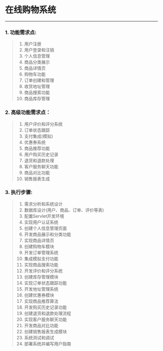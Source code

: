 #  在线购物系统

------

### 1. 功能需求点:

> 1. 用户注册
> 2. 用户登录和注销
> 3. 个人信息管理
> 4. 商品分类展示
> 5. 商品详情页
> 6. 购物车功能
> 7. 订单创建和管理
> 8. 收货地址管理
> 9. 商品搜索功能
> 10. 商品库存管理

### 2. 高级功能需求点：

> 1. 用户评价和评分系统
> 2. 订单状态跟踪
> 3. 支付集成(模拟)
> 4. 优惠券系统
> 5. 商品推荐功能
> 6. 用户购买历史记录
> 7. 退货和退款处理
> 8. 客户服务聊天功能
> 9. 商品对比功能
> 10. 销售报表生成 

### 3. 执行步骤:

> 1. 需求分析和系统设计
> 2. 数据库设计(用户、商品、订单、评价等表)
> 3. 配置Servlet开发环境
> 4. 实现用户认证系统
> 5. 创建个人信息管理页面
> 6. 开发商品展示和分类功能
> 7. 实现商品详情页
> 8. 创建购物车模块
> 9. 开发订单管理系统
> 10. 集成模拟支付功能
> 11. 实现商品搜索功能
> 12. 开发评价和评分系统
> 13. 创建库存管理模块
> 14. 实现订单状态跟踪功能
> 15. 开发地址管理系统
> 16. 创建优惠券模块
> 17. 实现商品推荐算法
> 18. 开发购买历史记录功能
> 19. 创建退货和退款处理流程
> 20. 实现客户服务聊天功能
> 21. 开发商品对比功能
> 22. 创建销售报表生成模块
> 23. 系统测试和调试
> 24. 部署系统并编写用户指南